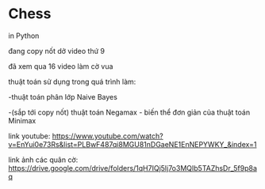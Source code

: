 # Chess
in Python

đang copy nốt dở video thứ 9

đã xem qua 16 video làm cờ vua

thuật toán sử dụng trong quá trình làm: 

-thuật toán phân lớp Naive Bayes

-(sắp tới copy nốt) thuật toán Negamax - biến thể đơn giản của thuật toán Minimax


link youtube: https://www.youtube.com/watch?v=EnYui0e73Rs&list=PLBwF487qi8MGU81nDGaeNE1EnNEPYWKY_&index=1

link ảnh các quân cờ: https://drive.google.com/drive/folders/1qH7IQj5lj7o3MQIb5TAZhsDr_5f9p8aq
